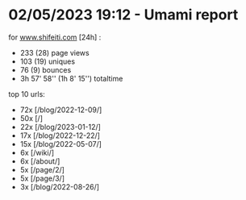 # 02/05/2023 19:12 - Umami report
for www.shifeiti.com [24h] :

 - 233 (28) page views
 - 103 (19) uniques
 - 76 (9) bounces
 - 3h 57' 58'' (1h 8' 15'') totaltime


top 10 urls:
 - 72x [/blog/2022-12-09/]
 - 50x [/]
 - 22x [/blog/2023-01-12/]
 - 17x [/blog/2022-12-22/]
 - 15x [/blog/2022-05-07/]
 - 6x [/wiki/]
 - 6x [/about/]
 - 5x [/page/2/]
 - 5x [/page/3/]
 - 3x [/blog/2022-08-26/]


